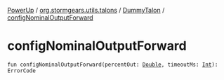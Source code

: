 [PowerUp](../../index.md) / [org.stormgears.utils.talons](../index.md) / [DummyTalon](index.md) / [configNominalOutputForward](./config-nominal-output-forward.md)

# configNominalOutputForward

`fun configNominalOutputForward(percentOut: `[`Double`](https://kotlinlang.org/api/latest/jvm/stdlib/kotlin/-double/index.html)`, timeoutMs: `[`Int`](https://kotlinlang.org/api/latest/jvm/stdlib/kotlin/-int/index.html)`): ErrorCode`